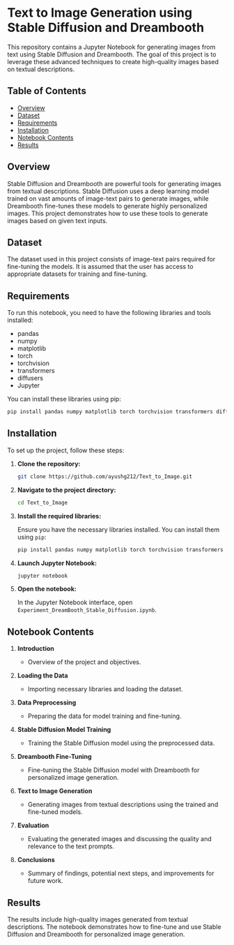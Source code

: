 # Text to Image Generation using Stable Diffusion and Dreambooth

This repository contains a Jupyter Notebook for generating images from text using Stable Diffusion and Dreambooth. The goal of this project is to leverage these advanced techniques to create high-quality images based on textual descriptions.

## Table of Contents

- [Overview](#overview)
- [Dataset](#dataset)
- [Requirements](#requirements)
- [Installation](#installation)
- [Notebook Contents](#notebook-contents)
- [Results](#results)
## Overview

Stable Diffusion and Dreambooth are powerful tools for generating images from textual descriptions. Stable Diffusion uses a deep learning model trained on vast amounts of image-text pairs to generate images, while Dreambooth fine-tunes these models to generate highly personalized images. This project demonstrates how to use these tools to generate images based on given text inputs.

## Dataset

The dataset used in this project consists of image-text pairs required for fine-tuning the models. It is assumed that the user has access to appropriate datasets for training and fine-tuning.

## Requirements

To run this notebook, you need to have the following libraries and tools installed:

- pandas
- numpy
- matplotlib
- torch
- torchvision
- transformers
- diffusers
- Jupyter

You can install these libraries using pip:

```sh
pip install pandas numpy matplotlib torch torchvision transformers diffusers jupyter
```

## Installation

To set up the project, follow these steps:

1. **Clone the repository:**

    ```sh
    git clone https://github.com/ayushg212/Text_to_Image.git
    ```

2. **Navigate to the project directory:**

    ```sh
    cd Text_to_Image
    ```

3. **Install the required libraries:**

    Ensure you have the necessary libraries installed. You can install them using `pip`:

    ```sh
    pip install pandas numpy matplotlib torch torchvision transformers diffusers jupyter
    ```

4. **Launch Jupyter Notebook:**

    ```sh
    jupyter notebook
    ```

5. **Open the notebook:**

    In the Jupyter Notebook interface, open `Experiment_DreamBooth_Stable_Diffusion.ipynb`.

## Notebook Contents

1. **Introduction**
   - Overview of the project and objectives.

2. **Loading the Data**
   - Importing necessary libraries and loading the dataset.

3. **Data Preprocessing**
   - Preparing the data for model training and fine-tuning.

4. **Stable Diffusion Model Training**
   - Training the Stable Diffusion model using the preprocessed data.

5. **Dreambooth Fine-Tuning**
   - Fine-tuning the Stable Diffusion model with Dreambooth for personalized image generation.

6. **Text to Image Generation**
   - Generating images from textual descriptions using the trained and fine-tuned models.

7. **Evaluation**
   - Evaluating the generated images and discussing the quality and relevance to the text prompts.

8. **Conclusions**
   - Summary of findings, potential next steps, and improvements for future work.

## Results
The results include high-quality images generated from textual descriptions. The notebook demonstrates how to fine-tune and use Stable Diffusion and Dreambooth for personalized image generation.

   



